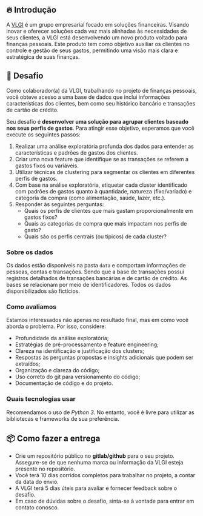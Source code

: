 ## 🔥 Introdução

A [VLGI](https://www.vlgi.com.br/) é um grupo empresarial focado em soluções financeiras.
Visando inovar e oferecer soluções cada vez mais alinhadas às necessidades de seus clientes, a VLGI está desenvolvendo um novo produto voltado para finanças pessoais.
Este produto tem como objetivo auxiliar os clientes no controle e gestão de seus gastos, permitindo uma visão mais clara e estratégica de suas finanças.

## 🎲 Desafio

Como colaborador(a) da VLGI, trabalhando no projeto de finanças pessoais, você obteve acesso a uma base de dados que inclui informações características dos clientes,
bem como seu histórico bancário e transações de cartão de crédito.

Seu desafio é **desenvolver uma solução para agrupar clientes baseado nos seus perfis de gastos**.
Para atingir esse objetivo, esperamos que você execute os seguintes passos:

1. Realizar uma análise exploratória profunda dos dados para entender as características e padrões de gastos dos clientes.
2. Criar uma nova feature que identifique se as transações se referem a gastos fixos ou variáveis.
3. Utilizar técnicas de clustering para segmentar os clientes em diferentes perfis de gastos.
4. Com base na análise exploratória, etiquetar cada cluster identificado com padrões de gastos quanto à quantidade, natureza (fixo/variado) e categoria da compra (como alimentação, saúde, lazer, etc.).
5. Responder às seguintes perguntas:
   - Quais os perfis de clientes que mais gastam proporcionalmente em gastos fixos?
   - Quais as categorias de compra que mais impactam nos perfis de gasto?
   - Quais são os perfis centrais (ou típicos) de cada cluster?

### Sobre os dados

Os dados estão disponíveis na pasta `data` e comportam informações de pessoas, contas e transações.
Sendo que a base de transações possui registros detalhados de transações bancárias e de cartão de crédito.
As bases se relacionam por meio de identificadores. Todos os dados disponibilizados são fictícios.

### Como avaliamos

Estamos interessados não apenas no resultado final, mas em como você aborda o problema. Por isso, considere:

- Profundidade da análise exploratória;
- Estratégias de pré-processamento e feature engineering;
- Clareza na identificação e justificação dos clusters;
- Respostas às perguntas propostas e insights adicionais que podem ser extraídos;
- Organização e clareza do código;
- Uso correto do git para versionamento do código;
- Documentação de código e do projeto.

### Quais tecnologias usar

Recomendamos o uso de *Python 3*. No entanto, você é livre para utilizar as bibliotecas e frameworks de sua preferência.

## 📦 Como fazer a entrega

- Crie um repositório público no **gitlab/github** para o seu projeto. Assegure-se de que nenhuma marca ou informação da VLGI esteja presente no repositório.
- Você terá 10 dias corridos completos para trabalhar no projeto, a contar da data do envio.
- A VLGI terá 5 dias úteis para avaliar e fornecer feedback sobre o desafio.
- Em caso de dúvidas sobre o desafio, sinta-se à vontade para entrar em contato conosco.
